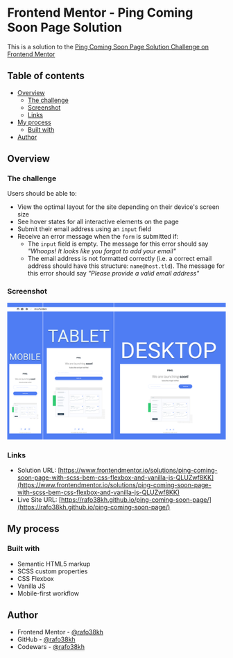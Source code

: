# Frontend Mentor - Ping Coming Soon Page Solution

This is a solution to the [Ping Coming Soon Page Solution Challenge on Frontend Mentor](https://www.frontendmentor.io/challenges/ping-single-column-coming-soon-page-5cadd051fec04111f7b848da)

## Table of contents

- [Overview](#overview)
  - [The challenge](#the-challenge)
  - [Screenshot](#screenshot)
  - [Links](#links)
- [My process](#my-process)
  - [Built with](#built-with)
- [Author](#author)

## Overview

### The challenge

Users should be able to:

- View the optimal layout for the site depending on their device's screen size
- See hover states for all interactive elements on the page
- Submit their email address using an `input` field
- Receive an error message when the `form` is submitted if:
  - The `input` field is empty. The message for this error should say _"Whoops! It looks like you forgot to add your email"_
  - The email address is not formatted correctly (i.e. a correct email address should have this structure: `name@host.tld`). The message for this error should say _"Please provide a valid email address"_

### Screenshot

![screenshot](./images/screenshot.png)

### Links

- Solution URL: [https://www.frontendmentor.io/solutions/ping-coming-soon-page-with-scss-bem-css-flexbox-and-vanilla-js-QLUZwf8KK](https://www.frontendmentor.io/solutions/ping-coming-soon-page-with-scss-bem-css-flexbox-and-vanilla-js-QLUZwf8KK)
- Live Site URL: [https://rafo38kh.github.io/ping-coming-soon-page/](https://rafo38kh.github.io/ping-coming-soon-page/)

## My process

### Built with

- Semantic HTML5 markup
- SCSS custom properties
- CSS Flexbox
- Vanilla JS
- Mobile-first workflow

## Author

- Frontend Mentor - [@rafo38kh](https://www.frontendmentor.io/profile/rafo38kh)
- GitHub - [@rafo38kh](https://github.com/rafo38kh)
- Codewars - [@rafo38kh](https://www.codewars.com/users/rafo38kh)
